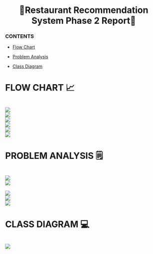 <h1 align="center"> 🍝Restaurant Recommendation System Phase 2 Report🍝 </h1> 


### CONTENTS
<ul>
  <li><a href="https://github.com/jjn7702/SECJ1023-PT2/blob/main/Submission/sec08_23242/Potential_Insurance/analysis%20and%20design/readme.md#flow-chart-"> Flow Chart </a></li>
</ul>
<ul>
  <li><a href="https://github.com/jjn7702/SECJ1023-PT2/blob/main/Submission/sec08_23242/Potential_Insurance/analysis%20and%20design/readme.md#problem-analysis-%EF%B8%8F"> Problem Analysis </a></li>
</ul>
<ul>
  <li><a href="https://github.com/jjn7702/SECJ1023-PT2/blob/main/Submission/sec08_23242/Potential_Insurance/analysis%20and%20design/readme.md#class-diagram-"> Class Diagram </a></li>
</ul>

# FLOW CHART 📈
<br>
<image src = "https://github.com/jjn7702/SECJ1023-PT2/blob/main/Submission/sec08_23242/Potential_Insurance/analysis%20and%20design/image/Screenshot%202024-06-05%20053200.png">
<br>
<image src = "https://github.com/jjn7702/SECJ1023-PT2/blob/main/Submission/sec08_23242/Potential_Insurance/analysis%20and%20design/image/Screenshot%202024-06-05%20053226.png">
<br>
<image src = "https://github.com/jjn7702/SECJ1023-PT2/blob/main/Submission/sec08_23242/Potential_Insurance/analysis%20and%20design/image/Screenshot%202024-06-05%20053240.png">
<br>
<image src = "https://github.com/jjn7702/SECJ1023-PT2/blob/main/Submission/sec08_23242/Potential_Insurance/analysis%20and%20design/image/Screenshot%202024-06-05%20053257.png">
<br>
<image src = "https://github.com/jjn7702/SECJ1023-PT2/blob/main/Submission/sec08_23242/Potential_Insurance/analysis%20and%20design/image/Screenshot%202024-06-05%20053316.png">
<br>
<image src = "https://github.com/jjn7702/SECJ1023-PT2/blob/main/Submission/sec08_23242/Potential_Insurance/analysis%20and%20design/image/Screenshot%202024-06-05%20053330.png">
<br>


# PROBLEM ANALYSIS 🗒️ 
<br>
<image src = "https://github.com/jjn7702/SECJ1023-PT2/blob/main/Submission/sec08_23242/Potential_Insurance/analysis%20and%20design/image/%E5%B1%8F%E5%B9%95%E6%88%AA%E5%9B%BE%202024-06-26%20131458.png">
<br>
<image src = "https://github.com/jjn7702/SECJ1023-PT2/blob/main/Submission/sec08_23242/Potential_Insurance/analysis%20and%20design/image/%E5%B1%8F%E5%B9%95%E6%88%AA%E5%9B%BE%202024-06-26%20131510.png">
<br>
<br>
<image src = "https://github.com/jjn7702/SECJ1023-PT2/blob/main/Submission/sec08_23242/Potential_Insurance/analysis%20and%20design/image/Screenshot%202024-06-06%20070755.png">
<br>
<image src = "https://github.com/jjn7702/SECJ1023-PT2/blob/main/Submission/sec08_23242/Potential_Insurance/analysis%20and%20design/image/Screenshot%202024-06-06%20071014.png">
<br>
<image src = "https://github.com/jjn7702/SECJ1023-PT2/blob/main/Submission/sec08_23242/Potential_Insurance/analysis%20and%20design/image/Screenshot%202024-06-06%20071040.png">
<br>

# CLASS DIAGRAM 💻
<br>
<image src = "https://github.com/jjn7702/SECJ1023-PT2/blob/main/Submission/sec08_23242/Potential_Insurance/analysis%20and%20design/image/pt2-%E7%AC%AC%201%20%E9%A1%B5.drawio.png">
<br>

